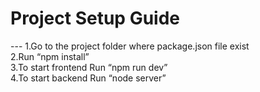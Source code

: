 <h1>Project Setup Guide</h1>
---
1.Go to the project folder where package.json file exist<br>
2.Run “npm install”<br>
3.To start frontend Run “npm run dev”<br>
4.To start backend Run “node server”<br>
